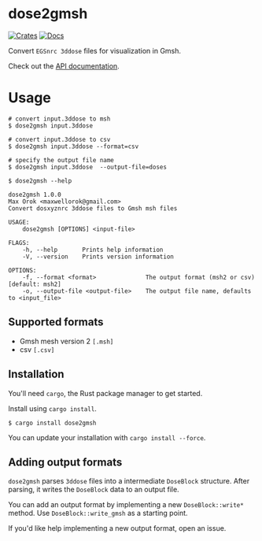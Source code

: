 # dose2gmsh
[![Crates](https://img.shields.io/crates/v/dose2gmsh.svg)](https://crates.io/crates/dose2gmsh)
[![Docs](https://docs.rs/dose2gmsh/badge.svg)](https://docs.rs/dose2gmsh/)

Convert `EGSnrc 3ddose` files for visualization in Gmsh. 

Check out the [API documentation](https://docs.rs/dose2gmsh/latest).

# Usage
```shell
# convert input.3ddose to msh
$ dose2gmsh input.3ddose

# convert input.3ddose to csv
$ dose2gmsh input.3ddose --format=csv

# specify the output file name
$ dose2gmsh input.3ddose  --output-file=doses

$ dose2gmsh --help 

dose2gmsh 1.0.0
Max Orok <maxwellorok@gmail.com>
Convert dosxyznrc 3ddose files to Gmsh msh files

USAGE:
    dose2gmsh [OPTIONS] <input-file>

FLAGS:
    -h, --help       Prints help information
    -V, --version    Prints version information

OPTIONS:
    -f, --format <format>              The output format (msh2 or csv) [default: msh2]
    -o, --output-file <output-file>    The output file name, defaults to <input_file>
```

## Supported formats 
* Gmsh mesh version 2 `[.msh]` 
* csv `[.csv]`

## Installation

You'll need `cargo`, the Rust package manager to get started. 

Install using `cargo install`. 

```shell
$ cargo install dose2gmsh
```

You can update your installation with `cargo install --force`. 

## Adding output formats 

`dose2gmsh` parses `3ddose` files into a intermediate `DoseBlock` structure. After parsing, it writes the `DoseBlock` data to an output file. 

You can add an output format by implementing a new `DoseBlock::write*` method. Use `DoseBlock::write_gmsh` as a starting point. 

If you'd like help implementing a new output format, open an issue.  
